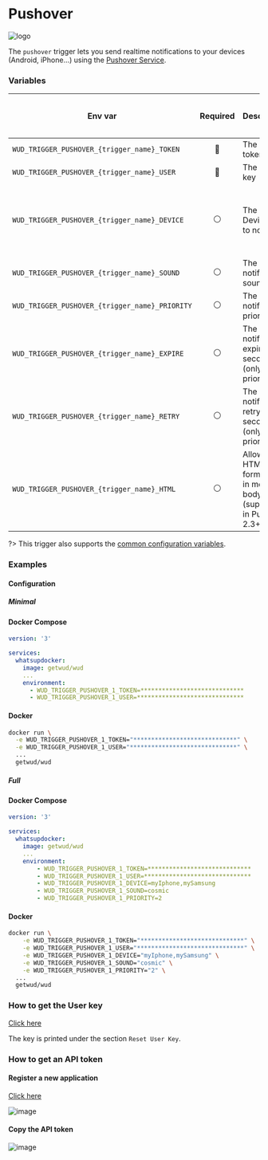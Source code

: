 # Pushover
![logo](pushover.png)

The `pushover` trigger lets you send realtime notifications to your devices (Android, iPhone...) using the [Pushover Service](https://pushover.net/).

### Variables

| Env var                                        | Required       | Description                                                          | Supported values                                                                                   | Default value when missing  |
|------------------------------------------------|:--------------:|----------------------------------------------------------------------| -------------------------------------------------------------------------------------------------- |-----------------------------| 
| `WUD_TRIGGER_PUSHOVER_{trigger_name}_TOKEN`    | :red_circle:   | The API token                                                        |                                                                                                    |                             |
| `WUD_TRIGGER_PUSHOVER_{trigger_name}_USER`     | :red_circle:   | The User key                                                         |                                                                                                    |                             |
| `WUD_TRIGGER_PUSHOVER_{trigger_name}_DEVICE`   | :white_circle: | The Device(s) to notify                                              | Coma separated list of devices (e.g. dev1,dev2) ([see here](https://pushover.net/api#identifiers)) |                             |
| `WUD_TRIGGER_PUSHOVER_{trigger_name}_SOUND`    | :white_circle: | The notification sound                                               | [see here](https://pushover.net/api#sounds)                                                        | `pushover`                  |
| `WUD_TRIGGER_PUSHOVER_{trigger_name}_PRIORITY` | :white_circle: | The notification priority                                            | [see here](https://pushover.net/api#priority)                                                      | `0`                         |
| `WUD_TRIGGER_PUSHOVER_{trigger_name}_EXPIRE`   | :white_circle: | The notification expire in seconds (only when priority=2)            | [see here](https://pushover.net/api#priority)                                                      |                             |
| `WUD_TRIGGER_PUSHOVER_{trigger_name}_RETRY`    | :white_circle: | The notification retry in seconds (only when priority=2)             | [see here](https://pushover.net/api#priority)                                                      |                             |
| `WUD_TRIGGER_PUSHOVER_{trigger_name}_HTML`     | :white_circle: | Allow HTML formatting in message body (supported in Pushover 2.3+)   | [see here](https://pushover.net/api#html)                                                          | `0`                         |


?> This trigger also supports the [common configuration variables](configuration/triggers/?id=common-trigger-configuration).

### Examples

#### Configuration
##### Minimal
<!-- tabs:start -->
#### **Docker Compose**
```yaml
version: '3'

services:
  whatsupdocker:
    image: getwud/wud
    ...
    environment:
      - WUD_TRIGGER_PUSHOVER_1_TOKEN=*****************************
      - WUD_TRIGGER_PUSHOVER_1_USER=******************************
```

#### **Docker**
```bash
docker run \
  -e WUD_TRIGGER_PUSHOVER_1_TOKEN="*****************************" \
  -e WUD_TRIGGER_PUSHOVER_1_USER="******************************" \
  ...
  getwud/wud
```
<!-- tabs:end -->

##### Full
<!-- tabs:start -->
#### **Docker Compose**
```yaml
version: '3'

services:
  whatsupdocker:
    image: getwud/wud
    ...
    environment:
        - WUD_TRIGGER_PUSHOVER_1_TOKEN=*****************************
        - WUD_TRIGGER_PUSHOVER_1_USER=******************************
        - WUD_TRIGGER_PUSHOVER_1_DEVICE=myIphone,mySamsung
        - WUD_TRIGGER_PUSHOVER_1_SOUND=cosmic
        - WUD_TRIGGER_PUSHOVER_1_PRIORITY=2
```

#### **Docker**
```bash
docker run \
    -e WUD_TRIGGER_PUSHOVER_1_TOKEN="*****************************" \
    -e WUD_TRIGGER_PUSHOVER_1_USER="******************************" \
    -e WUD_TRIGGER_PUSHOVER_1_DEVICE="myIphone,mySamsung" \
    -e WUD_TRIGGER_PUSHOVER_1_SOUND="cosmic" \
    -e WUD_TRIGGER_PUSHOVER_1_PRIORITY="2" \
  ...
  getwud/wud
```
<!-- tabs:end -->

### How to get the User key
[Click here](https://pushover.net/settings)

The key is printed under the section `Reset User Key`.

### How to get an API token
#### Register a new application
[Click here](https://pushover.net/apps/build)

![image](pushover_register.png)

#### Copy the API token
![image](pushover_api_token.png)
